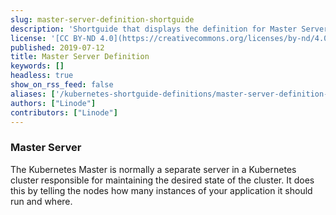 ```yaml
---
slug: master-server-definition-shortguide
description: 'Shortguide that displays the definition for Master Server.'
license: '[CC BY-ND 4.0](https://creativecommons.org/licenses/by-nd/4.0)'
published: 2019-07-12
title: Master Server Definition
keywords: []
headless: true
show_on_rss_feed: false
aliases: ['/kubernetes-shortguide-definitions/master-server-definition-shortguide/']
authors: ["Linode"]
contributors: ["Linode"]
---
```


### Master Server

The Kubernetes Master is normally a separate server in a Kubernetes cluster responsible for maintaining the desired state of the cluster. It does this by telling the nodes how many instances of your application it should run and where.
